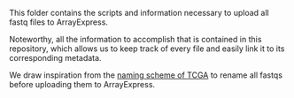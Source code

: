 This folder contains the scripts and information necessary to upload all fastq files to ArrayExpress.

Noteworthy, all the information to accomplish that is contained in this repository, which allows us to
keep track of every file and easily link it to its corresponding metadata.

We draw inspiration from the [naming scheme of TCGA](https://docs.gdc.cancer.gov/Encyclopedia/pages/TCGA_Barcode/) to rename
all fastqs before uploading them to ArrayExpress.

